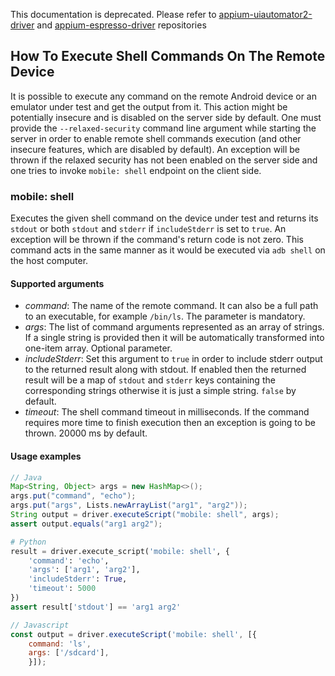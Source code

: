 This documentation is deprecated. Please refer to [appium-uiautomator2-driver](https://github.com/appium/appium-uiautomator2-driver) and [appium-espresso-driver](https://github.com/appium/appium-espresso-driver) repositories

## How To Execute Shell Commands On The Remote Device

It is possible to execute any command on the remote Android device or an emulator under test and get the output from it. This action might be potentially insecure and is disabled on the server side by default. One must provide the `--relaxed-security` command line argument while starting the server in order to enable remote shell commands execution (and other insecure features, which are disabled by default). An exception will be thrown if the relaxed security has not been enabled on the server side and one tries to invoke `mobile: shell` endpoint on the client side.


### mobile: shell

Executes the given shell command on the device under test and returns its `stdout` or both `stdout` and `stderr` if `includeStderr` is set to `true`. An exception will be thrown if the command's return code is not zero. This command acts in the same manner as it would be executed via `adb shell` on the host computer.

#### Supported arguments

 * _command_: The name of the remote command. It can also be a full path to an executable, for example `/bin/ls`. The parameter is mandatory.
 * _args_: The list of command arguments represented as an array of strings. If a single string is provided then it will be automatically transformed into one-item array. Optional parameter.
 * _includeStderr_: Set this argument to `true` in order to include stderr output to the returned result along with stdout. If enabled then the returned result will be a map of `stdout` and `stderr` keys containing the corresponding strings otherwise it is just a simple string. `false` by default.
 * _timeout_: The shell command timeout in milliseconds. If the command requires more time to finish execution then an exception is going to be thrown. 20000 ms by default.

#### Usage examples

```java
// Java
Map<String, Object> args = new HashMap<>();
args.put("command", "echo");
args.put("args", Lists.newArrayList("arg1", "arg2"));
String output = driver.executeScript("mobile: shell", args);
assert output.equals("arg1 arg2");
```

```python
# Python
result = driver.execute_script('mobile: shell', {
    'command': 'echo',
    'args': ['arg1', 'arg2'],
    'includeStderr': True,
    'timeout': 5000
})
assert result['stdout'] == 'arg1 arg2'
```

```javascript
// Javascript
const output = driver.executeScript('mobile: shell', [{
    command: 'ls',
    args: ['/sdcard'],
    }]);
```
